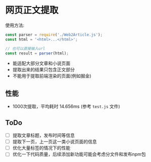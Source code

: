 # 网页正文提取
使用方法: 
```javascript
const parser = require('./Web2Article.js');
const html = '<html>...</html>';

// 也可以直接输入url
const result = parser(html);
```

- 能适配大部分文章和小说页面
- 提取出来的结果只包含正文部分
- 不能用于提取前端渲染的页面(例如掘金)

## 性能
- 1000次提取，平均耗时 14.656ms (参考 `test.js` 文件)

## ToDo
- [ ] 提取文章标题，发布时间等信息
- [ ] 提取下一页，上一页这一类小说页面的信息
- [ ] 优化大量标签的情况下的性能
- [ ] 优化一下代码质量，后续添加新功能可能会考虑分文件和发布npm包